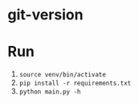 # git-version

# Run

1. `source venv/bin/activate`
2. `pip install -r requirements.txt`
3. `python main.py -h`